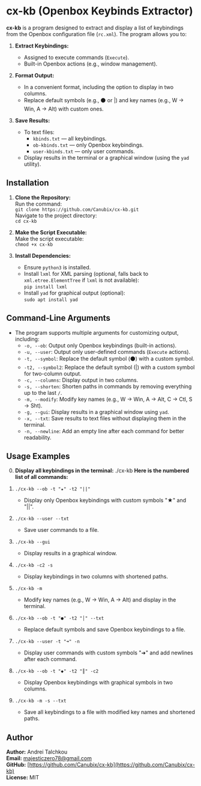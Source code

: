 # cx-kb (Openbox Keybinds Extractor)


**cx-kb** is a program designed to extract and display a list of keybindings from the Openbox configuration file (`rc.xml`). The program allows you to:

1. **Extract Keybindings:**
   - Assigned to execute commands (`Execute`).
   - Built-in Openbox actions (e.g., window management).

2. **Format Output:**
   - In a convenient format, including the option to display in two columns.
   - Replace default symbols (e.g., ⚫ or |) and key names (e.g., W → Win, A → Alt) with custom ones.

3. **Save Results:**
   - To text files:
     - `kbinds.txt` — all keybindings.
     - `ob-kbinds.txt` — only Openbox keybindings.
     - `user-kbinds.txt` — only user commands.
   - Display results in the terminal or a graphical window (using the `yad` utility).



## Installation

1. **Clone the Repository:**  
   Run the command:  
   `git clone https://github.com/Canubix/cx-kb.git`  
   Navigate to the project directory:  
   `cd cx-kb`

2. **Make the Script Executable:**  
   Make the script executable:  
   `chmod +x cx-kb`

3. **Install Dependencies:**  
   - Ensure `python3` is installed.  
   - Install `lxml` for XML parsing (optional, falls back to `xml.etree.ElementTree` if `lxml` is not available):  
     `pip install lxml`  
   - Install `yad` for graphical output (optional):  
     `sudo apt install yad`

 

## Command-Line Arguments
   - The program supports multiple arguments for customizing output, including:
     - `-o, --ob`: Output only Openbox keybindings (built-in actions).
     - `-u, --user`: Output only user-defined commands (`Execute` actions).
     - `-t, --symbol`: Replace the default symbol (⚫) with a custom symbol.
     - `-t2, --symbol2`: Replace the default symbol (|) with a custom symbol for two-column output.
     - `-c, --columns`: Display output in two columns.
     - `-s, --shorten`: Shorten paths in commands by removing everything up to the last `/`.
     - `-m, --modify`: Modify key names (e.g., W → Win, A → Alt, C → Ctl, S → Sht).
     - `-g, --gui`: Display results in a graphical window using `yad`.
     - `-x, --txt`: Save results to text files without displaying them in the terminal.
     - `-n, --newline`: Add an empty line after each command for better readability.
    


## Usage Examples

0. **Display all keybindings in the terminal:**
   ./cx-kb
**Here is the numbered list of all commands:**

1. `./cx-kb --ob -t "★" -t2 "||"`  
   - Display only Openbox keybindings with custom symbols "★" and "||".

2. `./cx-kb --user --txt`  
   - Save user commands to a file.

3. `./cx-kb --gui`  
   - Display results in a graphical window.

4. `./cx-kb -c2 -s`  
   - Display keybindings in two columns with shortened paths.

5. `./cx-kb -m`  
   - Modify key names (e.g., W → Win, A → Alt) and display in the terminal.

6. `./cx-kb --ob -t "●" -t2 "│" --txt`  
   - Replace default symbols and save Openbox keybindings to a file.

7. `./cx-kb --user -t "➜" -n`  
   - Display user commands with custom symbols "➜" and add newlines after each command.

8. `./cx-kb --ob -t "◆" -t2 "║" -c2`  
   - Display Openbox keybindings with graphical symbols in two columns.

9. `./cx-kb -m -s --txt`  
   - Save all keybindings to a file with modified key names and shortened paths.

## Author
**Author:** Andrei Talchkou  
**Email:** majesticzero78@gmail.com  
**GitHub:** [https://github.com/Canubix/cx-kb](https://github.com/Canubix/cx-kb)  
**License:** MIT  
